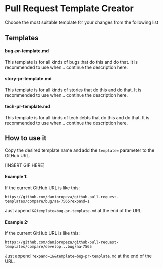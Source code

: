 # Pull Request Template Creator

Choose the most suitable template for your changes from the following list

## Templates
#### bug-pr-template.md
This template is for all kinds of bugs that do this and do that. It is recommended to use when... continue the description here.

#### story-pr-template.md
This template is for all kinds of stories that do this and do that. It is recommended to use when... continue the description here.

#### tech-pr-template.md
This template is for all kinds of tech debts that do this and do that. It is recommended to use when... continue the description here.

## How to use it

Copy the desired template name and add the `template=` parameter to the GitHub URL.

[INSERT GIF HERE]

#### Example 1:
If the current GitHub URL is like this:

`https://github.com/danioropeza/github-pull-request-templates/compare/bug/aa-7565?expand=1`

Just append `&&template=bug-pr-template.md` at the end of the URL.


#### Example 2:
If the current GitHub URL is like this:

`https://github.com/danioropeza/github-pull-request-templates/compare/develop...bug/aa-7565`

Just append `?expand=1&&template=bug-pr-template.md` at the end of the URL.

